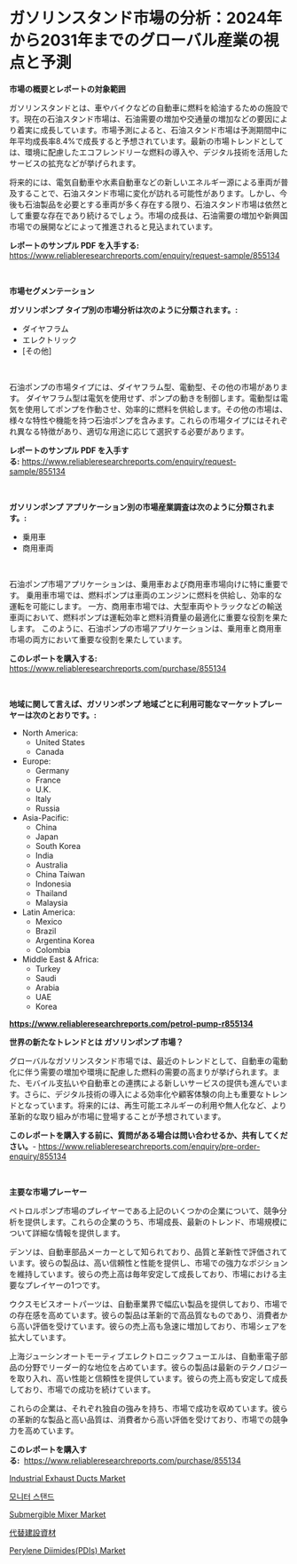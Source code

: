 <p><h1>ガソリンスタンド市場の分析：2024年から2031年までのグローバル産業の視点と予測</h1></p><p><strong>市場の概要とレポートの対象範囲</strong></p>
<p><p>ガソリンスタンドとは、車やバイクなどの自動車に燃料を給油するための施設です。現在の石油スタンド市場は、石油需要の増加や交通量の増加などの要因により着実に成長しています。市場予測によると、石油スタンド市場は予測期間中に年平均成長率8.4%で成長すると予想されています。最新の市場トレンドとしては、環境に配慮したエコフレンドリーな燃料の導入や、デジタル技術を活用したサービスの拡充などが挙げられます。</p><p>将来的には、電気自動車や水素自動車などの新しいエネルギー源による車両が普及することで、石油スタンド市場に変化が訪れる可能性があります。しかし、今後も石油製品を必要とする車両が多く存在する限り、石油スタンド市場は依然として重要な存在であり続けるでしょう。市場の成長は、石油需要の増加や新興国市場での展開などによって推進されると見込まれています。</p></p>
<p><strong>レポートのサンプル PDF を入手する:</strong> <a href="https://www.reliableresearchreports.com/enquiry/request-sample/855134">https://www.reliableresearchreports.com/enquiry/request-sample/855134</a></p>
<p>&nbsp;</p>
<p><strong>市場セグメンテーション</strong></p>
<p><strong>ガソリンポンプ タイプ別の市場分析は次のように分類されます。:</strong></p>
<p><ul><li>ダイヤフラム</li><li>エレクトリック</li><li>[その他]</li></ul></p>
<p>&nbsp;</p>
<p><p>石油ポンプの市場タイプには、ダイヤフラム型、電動型、その他の市場があります。 ダイヤフラム型は電気を使用せず、ポンプの動きを制御します。電動型は電気を使用してポンプを作動させ、効率的に燃料を供給します。その他の市場は、様々な特性や機能を持つ石油ポンプを含みます。これらの市場タイプにはそれぞれ異なる特徴があり、適切な用途に応じて選択する必要があります。</p></p>
<p><strong>レポートのサンプル PDF を入手する:</strong>&nbsp;<a href="https://www.reliableresearchreports.com/enquiry/request-sample/855134">https://www.reliableresearchreports.com/enquiry/request-sample/855134</a></p>
<p>&nbsp;</p>
<p><strong> ガソリンポンプ アプリケーション別の市場産業調査は次のように分類されます。:</strong></p>
<p><ul><li>乗用車</li><li>商用車両</li></ul></p>
<p>&nbsp;</p>
<p><p>石油ポンプ市場アプリケーションは、乗用車および商用車市場向けに特に重要です。 乗用車市場では、燃料ポンプは車両のエンジンに燃料を供給し、効率的な運転を可能にします。 一方、商用車市場では、大型車両やトラックなどの輸送車両において、燃料ポンプは運転効率と燃料消費量の最適化に重要な役割を果たします。 このように、石油ポンプの市場アプリケーションは、乗用車と商用車市場の両方において重要な役割を果たしています。</p></p>
<p><strong>このレポートを購入する:</strong>&nbsp; <a href="https://www.reliableresearchreports.com/purchase/855134">https://www.reliableresearchreports.com/purchase/855134</a></p>
<p>&nbsp;</p>
<p><strong>地域に関して言えば、ガソリンポンプ 地域ごとに利用可能なマーケットプレーヤーは次のとおりです。:</strong></p>
<p><ul>
    <li>
        North America:
        <ul>
            <li>United States</li>
            <li>Canada</li>
        </ul>
    </li>
    <li>
        Europe:
        <ul>
            <li>Germany</li>
            <li>France</li>
            <li>U.K.</li>
            <li>Italy</li>
            <li>Russia</li>
        </ul>
    </li>
    <li>
        Asia-Pacific:
        <ul>
            <li>China</li>
            <li>Japan</li>
            <li>South Korea</li>
            <li>India</li>
            <li>Australia</li>
            <li>China Taiwan</li>
            <li>Indonesia</li>
            <li>Thailand</li>
            <li>Malaysia</li>
        </ul>
    </li>
    <li>
        Latin America:
        <ul>
            <li>Mexico</li>
            <li>Brazil</li>
            <li>Argentina Korea</li>
            <li>Colombia</li>
        </ul>
    </li>
    <li>
        Middle East & Africa:
        <ul>
            <li>Turkey</li>
            <li>Saudi</li>
            <li>Arabia</li>
            <li>UAE</li>
            <li>Korea</li>
        </ul>
    </li>
    </ul></p>
<p><strong><a href="https://www.reliableresearchreports.com/petrol-pump-r855134">https://www.reliableresearchreports.com/petrol-pump-r855134</a></strong>&nbsp;</p>
<p><strong>世界の新たなトレンドとは ガソリンポンプ 市場？</strong></p>
<p><p>グローバルなガソリンスタンド市場では、最近のトレンドとして、自動車の電動化に伴う需要の増加や環境に配慮した燃料の需要の高まりが挙げられます。また、モバイル支払いや自動車との連携による新しいサービスの提供も進んでいます。さらに、デジタル技術の導入による効率化や顧客体験の向上も重要なトレンドとなっています。将来的には、再生可能エネルギーの利用や無人化など、より革新的な取り組みが市場に登場することが予想されています。</p></p>
<p><strong>このレポートを購入する前に、質問がある場合は問い合わせるか、共有してください。</strong>- <a href="https://www.reliableresearchreports.com/enquiry/pre-order-enquiry/855134">https://www.reliableresearchreports.com/enquiry/pre-order-enquiry/855134</a></p>
<p>&nbsp;</p>
<p><strong>主要な市場プレーヤー</strong></p>
<p><p>ペトロルポンプ市場のプレイヤーである上記のいくつかの企業について、競争分析を提供します。これらの企業のうち、市場成長、最新のトレンド、市場規模について詳細な情報を提供します。</p><p>デンソは、自動車部品メーカーとして知られており、品質と革新性で評価されています。彼らの製品は、高い信頼性と性能を提供し、市場での強力なポジションを維持しています。彼らの売上高は毎年安定して成長しており、市場における主要なプレイヤーの1つです。</p><p>ウクスモビスオートパーツは、自動車業界で幅広い製品を提供しており、市場での存在感を高めています。彼らの製品は革新的で高品質なものであり、消費者から高い評価を受けています。彼らの売上高も急速に増加しており、市場シェアを拡大しています。</p><p>上海ジューシンオートモーティブエレクトロニックフューエルは、自動車電子部品の分野でリーダー的な地位を占めています。彼らの製品は最新のテクノロジーを取り入れ、高い性能と信頼性を提供しています。彼らの売上高も安定して成長しており、市場での成功を続けています。</p><p>これらの企業は、それぞれ独自の強みを持ち、市場で成功を収めています。彼らの革新的な製品と高い品質は、消費者から高い評価を受けており、市場での競争力を高めています。</p></p>
<p><strong>このレポートを購入する:</strong>&nbsp;&nbsp;<a href="https://www.reliableresearchreports.com/purchase/855134">https://www.reliableresearchreports.com/purchase/855134</a></p>
<p><p><a href="https://github.com/bobicer/Market-Research-Report-List-3/blob/main/industrial-exhaust-ducts-market.md">Industrial Exhaust Ducts Market</a></p><p><a href="https://github.com/novabrown3/Market-Research-Report-List-1/blob/main/830149141744.md">모니터 스탠드</a></p><p><a href="https://github.com/globismark/Market-Research-Report-List-3/blob/main/submergible-mixer-market.md">Submergible Mixer Market</a></p><p><a href="https://github.com/bevdtkn4419963/Market-Research-Report-List-1/blob/main/199356145881.md">代替建設資材</a></p><p><a href="https://three-jumbo-f6d.notion.site/Perylene-Diimides-PDIs-Market-Insights-into-Market-CAGR-Market-Trends-and-Growth-Strategies-e470c63271b24633b5efa834ad27703a">Perylene Diimides(PDIs) Market</a></p></p>